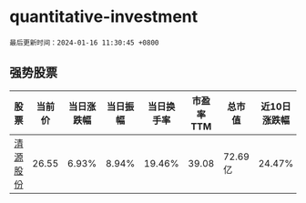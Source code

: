 # quantitative-investment

`最后更新时间：2024-01-16 11:30:45 +0800`

## 强势股票

|股票|当前价|当日涨跌幅|当日振幅|当日换手率|市盈率TTM|总市值|近10日涨跌幅|
|----|----|----|----|----|----|----|----|
|[清源股份](https://xueqiu.com/S/SH603628)|26.55|6.93%|8.94%|19.46%|39.08|72.69亿|24.47%|
